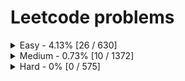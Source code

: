 # Leetcode problems
<details>
	<summary>Easy - 4.13% [26 / 630]</summary>

1. [1. Two Sum](https://leetcode.com/problems/two-sum) ([Go](two-sum/main.go))
2. [9. Palindrome Number](https://leetcode.com/problems/palindrome-number) ([Go](palindrome-number/main.go))
3. [13. Roman to Integer](https://leetcode.com/problems/roman-to-integer) ([Go](roman-to-integer/main.go))
4. [14. Longest Common Prefix](https://leetcode.com/problems/longest-common-prefix) ([Go](longest-common-prefix/main.go))
5. [21. Merge Two Sorted Lists](https://leetcode.com/problems/merge-two-sorted-lists) ([Go](merge-two-sorted-lists/main.go))
6. [27. Remove Element](https://leetcode.com/problems/remove-element) ([Go](remove-element/main.go))
7. [35. Search Insert Position](https://leetcode.com/problems/search-insert-position) ([Go](search-insert-position/main.go))
8. [88. Merge Sorted Array](https://leetcode.com/problems/merge-sorted-array) ([Go](merge-sorted-array/main.go))
9. [121. Best Time to Buy and Sell Stock](https://leetcode.com/problems/best-time-to-buy-and-sell-stock) ([Go](best-time-to-buy-and-sell-stock/main.go))
10. [125. Valid Palindrome](https://leetcode.com/problems/valid-palindrome) ([Go](valid-palindrome/main.go))
11. [141. Linked List Cycle](https://leetcode.com/problems/linked-list-cycle) ([Go](linked-list-cycle/main.go))
12. [205. Isomorphic Strings](https://leetcode.com/problems/isomorphic-strings) ([Go](isomorphic-strings/main.go))
13. [219. Contains Duplicate II](https://leetcode.com/problems/contains-duplicate-ii) ([Go](contains-duplicate-ii/main.go))
14. [278. First Bad Version](https://leetcode.com/problems/first-bad-version) ([Go](first-bad-version/main.go))
15. [283. Move Zeroes](https://leetcode.com/problems/move-zeroes) ([Go](move-zeroes/main.go))
16. [344. Reverse String](https://leetcode.com/problems/reverse-string) ([Go](reverse-string/main.go))
17. [557. Reverse Words in a String III](https://leetcode.com/problems/reverse-words-in-a-string-iii) ([Go](reverse-words-in-a-string-iii/main.go))
18. [643. Maximum Average Subarray I](https://leetcode.com/problems/maximum-average-subarray-i) ([Go](maximum-average-subarray-i/main.go))
19. [724. Find Pivot Index](https://leetcode.com/problems/find-pivot-index) ([Go](find-pivot-index/main.go))
20. [733. Flood Fill](https://leetcode.com/problems/flood-fill) ([Go](flood-fill/main.go))
21. [792. Binary Search](https://leetcode.com/problems/binary-search) ([Go](binary-search/main.go))
22. [908. Middle of the Linked List](https://leetcode.com/problems/middle-of-the-linked-list) ([Go](middle-of-the-linked-list/main.go))
23. [1019. Squares of a Sorted Array](https://leetcode.com/problems/squares-of-a-sorted-array) ([Go](squares-of-a-sorted-array/main.go))
24. [2102. Find the Middle Index in Array](https://leetcode.com/problems/find-the-middle-index-in-array) ([Go](find-the-middle-index-in-array/main.go))
25. [2707. Merge Two 2D Arrays by Summing Values](https://leetcode.com/problems/merge-two-2d-arrays-by-summing-values) ([Go](merge-two-2d-arrays-by-summing-values/main.go))
26. [2714. Left and Right Sum Differences](https://leetcode.com/problems/left-and-right-sum-differences) ([Go](max-k-elements/main.go))
</details>
<details>
	<summary>Medium - 0.73% [10 / 1372]</summary>

1. [3. Longest Substring Without Repeating Characters](https://leetcode.com/problems/longest-substring-without-repeating-characters) ([Go](longest-substring-without-repeating-characters/main.go))
2. [19. Remove Nth Node From End of List](https://leetcode.com/problems/remove-nth-node-from-end-of-list) ([Go](remove-nth-node-from-end-of-list/main.go))
3. [61. Rotate List](https://leetcode.com/problems/rotate-list) ([Go](rotate-list/main.go))
4. [86. Partition List](https://leetcode.com/problems/partition-list) ([Go](partition-list/main.go))
5. [142. Linked List Cycle II](https://leetcode.com/problems/linked-list-cycle-ii) ([Go](linked-list-cycle-ii/main.go))
6. [167. Two Sum II - Input Array Is Sorted](https://leetcode.com/problems/two-sum-ii-input-array-is-sorted) ([Go](two-sum-ii-input-array-is-sorted/main.go))
7. [176. Second Highest Salary](https://leetcode.com/problems/second-highest-salary) (
8. [189. Rotate Array](https://leetcode.com/problems/rotate-array) ([Go](rotate-array/main.go))
9. [347. Top K Frequent Elements](https://leetcode.com/problems/top-k-frequent-elements) ([Go](top-k-frequent-elements/main.go))
10. [962. Flip String to Monotone Increasing](https://leetcode.com/problems/flip-string-to-monotone-increasing) ([Go](flip-string-to-monotone-increasing/main.go))
</details>
<details>
	<summary>Hard - 0% [0 / 575]</summary>

</details>